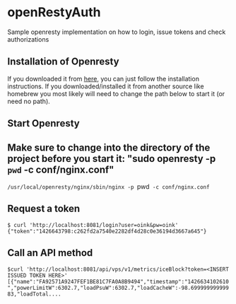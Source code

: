 # openRestyAuth
Sample openresty implementation on how to login, issue tokens and check authorizations

## Installation of Openresty
If you downloaded it from [here](http://openresty.org/), you can just follow the installation instructions.
If you downloaded/installed it from another source like homebrew you most likely will need to change the path below to start it (or need no path).

## Start Openresty
Make sure to change into the directory of the project before you start it:
"sudo openresty -p `pwd` -c conf/nginx.conf"
-
`/usr/local/openresty/nginx/sbin/nginx -p `pwd` -c conf/nginx.conf`

## Request a token

`
$ curl 'http://localhost:8081/login?user=oink&pw=oink'
  {"token":"1426643798:c262fd2a7540e2282df4d28c0e36194d3667a645"}
`

## Call an API method

`
$curl 'http://localhost:8081/api/vps/v1/metrics/iceBlock?token=<INSERT ISSUED TOKEN HERE>'
  [{"name":"FA92571A9247FEF1BE81C7FA0A8B9494","timestamp":"1426634102610","powerLimitW":6302.7,"loadPsuW":6302.7,"loadCacheW":-98.69999999999983,"loadTotal....
  `
